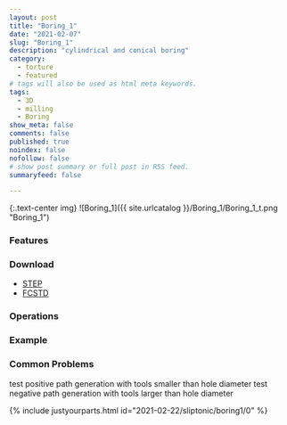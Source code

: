 ```yaml
---
layout: post
title: "Boring_1"
date: "2021-02-07"
slug: "Boring_1"
description: "cylindrical and conical boring"
category:
  - torture
  - featured
# tags will also be used as html meta keywords.
tags:
  - 3D
  - milling
  - Boring
show_meta: false
comments: false
published: true
noindex: false
nofollow: false
# show post summary or full post in RSS feed.
summaryfeed: false

---
```

{:.text-center img}
![Boring_1]({{ site.urlcatalog }}/Boring_1/Boring_1_t.png "Boring_1")
<!--more-->

### Features

### Download
- [STEP]({{site.urlcatalog}}/Boring_1/Boring_1.step)
- [FCSTD]({{site.urlcatalog}}/Boring_1/Boring_1.fcstd)

### Operations

### Example

### Common Problems
test positive path generation with tools smaller than hole diameter
test negative path generation with tools larger than hole diameter


{% include justyourparts.html id="2021-02-22/sliptonic/boring1/0" %}
